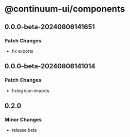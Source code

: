 # @continuum-ui/components

## 0.0.0-beta-20240806141651

### Patch Changes

-   fix exports

## 0.0.0-beta-20240806141014

### Patch Changes

-   fixing icon imports

## 0.2.0

### Minor Changes

-   release beta
